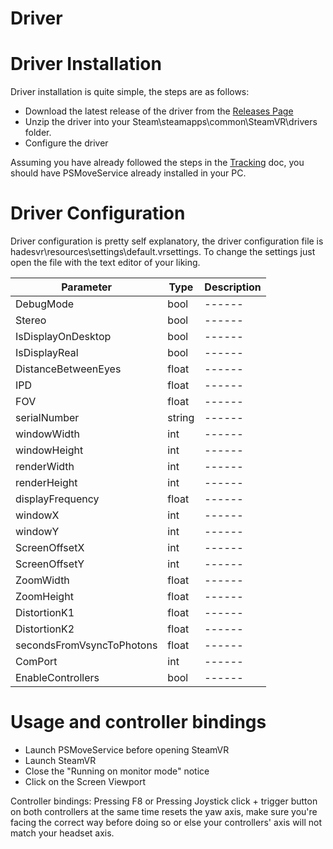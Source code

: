 # Driver

# Driver Installation
Driver installation is quite simple, the steps are as follows:
* Download the latest release of the driver from the [Releases Page](https://github.com/HadesVR/HadesVR/releases)
* Unzip the driver into your Steam\steamapps\common\SteamVR\drivers folder.
* Configure the driver

Assuming you have already followed the steps in the [Tracking](Tracking.md) doc, you should have PSMoveService already installed in your PC.

# Driver Configuration

Driver configuration is pretty self explanatory, the driver configuration file is  hadesvr\resources\settings\default.vrsettings. To change the settings just open the file with the text editor of your liking.

|Parameter|Type    |Description|
| ------  | ------ |------     |
| DebugMode  | bool | ------     |
| Stereo  | bool | ------     |
| IsDisplayOnDesktop  | bool | ------     |
| IsDisplayReal  | bool | ------     |
| DistanceBetweenEyes  | float | ------     |
| IPD  | float | ------     |
| FOV  | float | ------     |
| serialNumber  | string | ------     |
| windowWidth  | int | ------     |
| windowHeight  | int | ------     |
| renderWidth  | int | ------     |
| renderHeight  | int | ------     |
| displayFrequency  | float | ------     |
| windowX  | int | ------     |
| windowY  | int | ------     |
| ScreenOffsetX  | int | ------     |
| ScreenOffsetY  | int | ------     |
| ZoomWidth  | float | ------     |
| ZoomHeight  | float | ------     |
| DistortionK1  | float | ------     |
| DistortionK2  | float | ------     |
| secondsFromVsyncToPhotons  | float | ------     |
| ComPort  | int | ------     |
| EnableControllers  | bool | ------     |

# Usage and controller bindings

* Launch PSMoveService before opening SteamVR
* Launch SteamVR
* Close the "Running on monitor mode" notice
* Click on the Screen Viewport

Controller bindings:
Pressing F8 or Pressing Joystick click + trigger button on both controllers at the same time resets the yaw axis, make sure you're facing the correct way before doing so or else your controllers' axis will not match your headset axis.